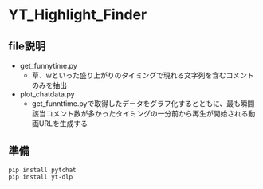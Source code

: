 # YT_Highlight_Finder
## file説明
- get_funnytime.py
    - 草、wといった盛り上がりのタイミングで現れる文字列を含むコメントのみを抽出
- plot_chatdata.py
    - get_funnttime.pyで取得したデータをグラフ化するとともに、最も瞬間該当コメント数が多かったタイミングの一分前から再生が開始される動画URLを生成する
## 準備
```
pip install pytchat
pip install yt-dlp
```
